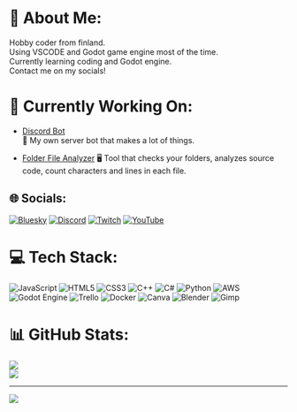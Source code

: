 # 💫 About Me:
Hobby coder from finland.<br>Using VSCODE and Godot game engine most of the time.<br>Currently learning coding and Godot engine.<br>Contact me on my socials!

# 🔨 Currently Working On:

- [Discord Bot](https://github.com/Julle98/DiscordBot)  
  🤖 My own server bot that makes a lot of things.

- [Folder File Analyzer](https://github.com/Julle98/FolderFileAnalyzer) 
  🖥️ Tool that checks your folders, analyzes source code, count characters and lines in each file. 

## 🌐 Socials:
[![Bluesky](https://img.shields.io/badge/bluesky-0285FF?style=for-the-badge&logo=bluesky&logoColor=%23FFFFFF)]([[https://bsky.app/profile/julle98.bsky.social]]‬) [![Discord](https://img.shields.io/badge/Discord-%237289DA.svg?logo=discord&logoColor=white)](https://discord.com/users/600623884198215681) [![Twitch](https://img.shields.io/badge/Twitch-%239146FF.svg?logo=Twitch&logoColor=white)](https://twitch.tv/julle98) [![YouTube](https://img.shields.io/badge/YouTube-%23FF0000.svg?logo=YouTube&logoColor=white)](https://youtube.com/@Julle98) 

# 💻 Tech Stack:
![JavaScript](https://img.shields.io/badge/javascript-%23323330.svg?style=flat&logo=javascript&logoColor=%23F7DF1E) ![HTML5](https://img.shields.io/badge/html5-%23E34F26.svg?style=flat&logo=html5&logoColor=white) ![CSS3](https://img.shields.io/badge/css3-%231572B6.svg?style=flat&logo=css3&logoColor=white) ![C++](https://img.shields.io/badge/c++-%2300599C.svg?style=flat&logo=c%2B%2B&logoColor=white) ![C#](https://img.shields.io/badge/c%23-%23239120.svg?style=flat&logo=csharp&logoColor=white) ![Python](https://img.shields.io/badge/python-3670A0?style=flat&logo=python&logoColor=ffdd54) ![AWS](https://img.shields.io/badge/AWS-%23FF9900.svg?style=flat&logo=amazon-aws&logoColor=white) ![Godot Engine](https://img.shields.io/badge/GODOT-%23FFFFFF.svg?style=flat&logo=godot-engine) ![Trello](https://img.shields.io/badge/Trello-%23026AA7.svg?style=flat&logo=Trello&logoColor=white) ![Docker](https://img.shields.io/badge/docker-%230db7ed.svg?style=flat&logo=docker&logoColor=white) ![Canva](https://img.shields.io/badge/Canva-%2300C4CC.svg?style=flat&logo=Canva&logoColor=white) ![Blender](https://img.shields.io/badge/blender-%23F5792A.svg?style=flat&logo=blender&logoColor=white) ![Gimp](https://img.shields.io/badge/Gimp-657D8B?style=flat&logo=gimp&logoColor=FFFFFF)
# 📊 GitHub Stats:
![](https://nirzak-streak-stats.vercel.app/?user=Julle98&theme=dark&hide_border=false)<br/>
![](https://github-readme-stats.vercel.app/api/top-langs/?username=Julle98&theme=dark&hide_border=false&include_all_commits=false&count_private=false&layout=compact)

---
[![](https://visitcount.itsvg.in/api?id=Julle98&icon=0&color=0)](https://visitcount.itsvg.in)
